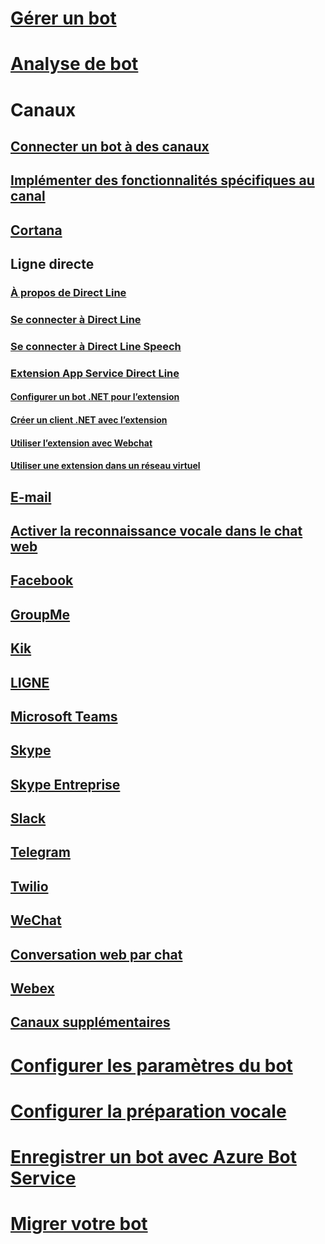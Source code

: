 # [Gérer un bot](../bot-service-manage-overview.md)
# [Analyse de bot](../bot-service-manage-analytics.md)
# Canaux
## [Connecter un bot à des canaux](../bot-service-manage-channels.md)
## [Implémenter des fonctionnalités spécifiques au canal](../v4sdk/bot-builder-channeldata.md)
## [Cortana](../bot-service-channel-connect-cortana.md) 
## Ligne directe
### [À propos de Direct Line](../bot-service-channel-directline.md)
### [Se connecter à Direct Line](../bot-service-channel-connect-directline.md)
### [Se connecter à Direct Line Speech](../bot-service-channel-connect-directlinespeech.md)
### [Extension App Service Direct Line](../bot-service-channel-directline-extension.md)
#### [Configurer un bot .NET pour l’extension](../bot-service-channel-directline-extension-net-bot.md)
#### [Créer un client .NET avec l’extension](../bot-service-channel-directline-extension-net-client.md)
#### [Utiliser l’extension avec Webchat](../bot-service-channel-directline-extension-webchat-client.md)
#### [Utiliser une extension dans un réseau virtuel](../bot-service-channel-directline-extension-vnet.md)
## [E-mail](../bot-service-channel-connect-email.md)
## [Activer la reconnaissance vocale dans le chat web](../bot-service-channel-connect-webchat-speech.md)
## [Facebook](../bot-service-channel-connect-facebook.md)
## [GroupMe](../bot-service-channel-connect-groupme.md)
## [Kik](../bot-service-channel-connect-kik.md)
## [LIGNE](../bot-service-channel-connect-line.md)
## [Microsoft Teams](../channel-connect-teams.md)
## [Skype](../bot-service-channel-connect-skype.md)
## [Skype Entreprise](../bot-service-channel-connect-skypeforbusiness.md)
## [Slack](../bot-service-channel-connect-slack.md) 
## [Telegram](../bot-service-channel-connect-telegram.md) 
## [Twilio](../bot-service-channel-connect-twilio.md)
## [WeChat](../bot-service-channel-connect-wechat.md)
## [Conversation web par chat](../bot-service-channel-connect-webchat.md)
## [Webex](../bot-service-adapter-connect-webex.md)
## [Canaux supplémentaires](../bot-service-channel-additional-channels.md)
# [Configurer les paramètres du bot](../bot-service-manage-settings.md)
# [Configurer la préparation vocale](../bot-service-manage-speech-priming.md)
# [Enregistrer un bot avec Azure Bot Service](../bot-service-quickstart-registration.md)
# [Migrer votre bot](../bot-service-migrate-bot.md)
